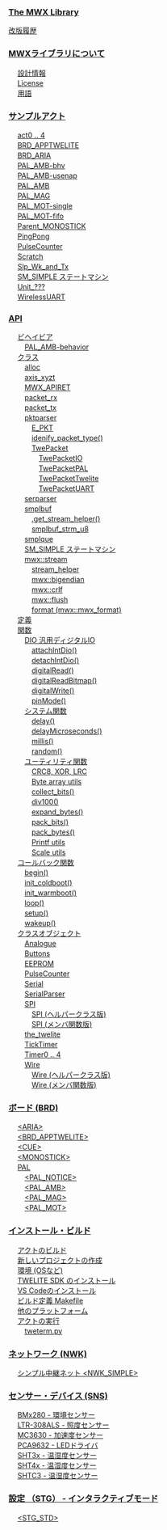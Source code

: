 
### [The MWX Library](content//README.md)

 [改版履歴](content//revisions.md) <br />

### [MWXライブラリについて](content//about_mwx/README.md)

　 [設計情報](content//about_mwx/design_policy.md) <br />
　 [License](content//about_mwx/license.md) <br />
　 [用語](content//about_mwx/terms.md) <br />

### [サンプルアクト](content//act_samples/README.md)

　 [act0 .. 4](content//act_samples/act_opening.md) <br />
　 [BRD\_APPTWELITE](content//act_samples/brd_apptwelite.md) <br />
　 [BRD\_ARIA](content//act_samples/brd_aria.md) <br />
　 [PAL\_AMB-bhv](content//act_samples/pal_amb-behavior.md) <br />
　 [PAL\_AMB-usenap](content//act_samples/pal_amb-usenap.md) <br />
　 [PAL\_AMB](content//act_samples/pal_amb.md) <br />
　 [PAL\_MAG](content//act_samples/pal_mag.md) <br />
　 [PAL\_MOT-single](content//act_samples/pal_mot-oneshot.md) <br />
　 [PAL\_MOT-fifo](content//act_samples/pal_mot.md) <br />
　 [Parent\_MONOSTICK](content//act_samples/parent_monostick.md) <br />
　 [PingPong](content//act_samples/pingpong.md) <br />
　 [PulseCounter](content//act_samples/pulsecounter.md) <br />
　 [Scratch](content//act_samples/scratch.md) <br />
　 [Slp\_Wk\_and\_Tx](content//act_samples/slp_wk_and_tx.md) <br />
　 [SM\_SIMPLE ステートマシン](content//act_samples/smsimple-suttomashin.md) <br />
　 [Unit\_???](content//act_samples/unit_acts.md) <br />
　 [WirelessUART](content//act_samples/wirelessuart.md) <br />

### [API](content//api-reference/README.md)

　 [ビヘイビア](content//api-reference/behavior/README.md) <br />
　　 [PAL\_AMB-behavior](content//api-reference/behavior/pal_amb-behavior.md) <br />
　 [クラス](content//api-reference/classes/README.md) <br />
　　 [alloc](content//api-reference/classes/alloc.md) <br />
　　 [axis\_xyzt](content//api-reference/classes/axis_xyzt.md) <br />
　　 [MWX\_APIRET](content//api-reference/classes/mwx_apiret.md) <br />
　　 [packet\_rx](content//api-reference/classes/packet_rx.md) <br />
　　 [packet\_tx](content//api-reference/classes/packet_tx.md) <br />
　　 [pktparser](content//api-reference/classes/pktparser/README.md) <br />
　　　 [E\_PKT](content//api-reference/classes/pktparser/e_pkt.md) <br />
　　　 [idenify\_packet\_type()](content//api-reference/classes/pktparser/idenify_packet_type.md) <br />
　　　 [TwePacket](content//api-reference/classes/pktparser/twepacket/README.md) <br />
　　　　 [TwePacketIO](content//api-reference/classes/pktparser/twepacket/twepacketio.md) <br />
　　　　 [TwePacketPAL](content//api-reference/classes/pktparser/twepacket/twepacketpal.md) <br />
　　　　 [TwePacketTwelite](content//api-reference/classes/pktparser/twepacket/twepackettwelite.md) <br />
　　　　 [TwePacketUART](content//api-reference/classes/pktparser/twepacket/twepacketuart.md) <br />
　　 [serparser](content//api-reference/classes/ser_parser.md) <br />
　　 [smplbuf](content//api-reference/classes/smplbuf/README.md) <br />
　　　 [.get\_stream\_helper()](content//api-reference/classes/smplbuf/get_stream_helper.md) <br />
　　　 [smplbuf\_strm\_u8](content//api-reference/classes/smplbuf/smplbuf_strm_u8.md) <br />
　　 [smplque](content//api-reference/classes/smplque.md) <br />
　　 [SM\_SIMPLE ステートマシン](content//api-reference/classes/smsimple-suttomashin.md) <br />
　　 [mwx::stream](content//api-reference/classes/twe-stream/README.md) <br />
　　　 [stream\_helper](content//api-reference/classes/twe-stream/stream_helper.md) <br />
　　　 [mwx::bigendian](content//api-reference/classes/twe-stream/twe-bigendian.md) <br />
　　　 [mwx::crlf](content//api-reference/classes/twe-stream/twe-crlf.md) <br />
　　　 [mwx::flush](content//api-reference/classes/twe-stream/twe-flush.md) <br />
　　　 [format (mwx::mwx\_format)](content//api-reference/classes/twe-stream/twe-fmt.md) <br />
　 [定義](content//api-reference/defs.md) <br />
　 [関数](content//api-reference/functions-1/README.md) <br />
　　 [DIO 汎用ディジタルIO](content//api-reference/functions-1/dio/README.md) <br />
　　　 [attachIntDio()](content//api-reference/functions-1/dio/attachintdio.md) <br />
　　　 [detachIntDio()](content//api-reference/functions-1/dio/detachintdio.md) <br />
　　　 [digitalRead()](content//api-reference/functions-1/dio/digitalread.md) <br />
　　　 [digitalReadBitmap()](content//api-reference/functions-1/dio/digitalreadbitmap.md) <br />
　　　 [digitalWrite()](content//api-reference/functions-1/dio/digitalwrite.md) <br />
　　　 [pinMode()](content//api-reference/functions-1/dio/pinmode.md) <br />
　　 [システム関数](content//api-reference/functions-1/systemfunc/README.md) <br />
　　　 [delay()](content//api-reference/functions-1/systemfunc/delay.md) <br />
　　　 [delayMicroseconds()](content//api-reference/functions-1/systemfunc/delaymicroseconds.md) <br />
　　　 [millis()](content//api-reference/functions-1/systemfunc/millis.md) <br />
　　　 [random()](content//api-reference/functions-1/systemfunc/random.md) <br />
　　 [ユーティリティ関数](content//api-reference/functions-1/utility/README.md) <br />
　　　 [CRC8, XOR, LRC](content//api-reference/functions-1/utility/aaa.md) <br />
　　　 [Byte array utils](content//api-reference/functions-1/utility/byte-array-utils.md) <br />
　　　 [collect\_bits()](content//api-reference/functions-1/utility/collect_bits.md) <br />
　　　 [div100()](content//api-reference/functions-1/utility/div100.md) <br />
　　　 [expand\_bytes()](content//api-reference/functions-1/utility/expand_bytes.md) <br />
　　　 [pack\_bits()](content//api-reference/functions-1/utility/pack_bits.md) <br />
　　　 [pack\_bytes()](content//api-reference/functions-1/utility/pack_bytes.md) <br />
　　　 [Printf utils](content//api-reference/functions-1/utility/printf-utils.md) <br />
　　　 [Scale utils](content//api-reference/functions-1/utility/scale-utils.md) <br />
　 [コールバック関数](content//api-reference/functions/README.md) <br />
　　 [begin()](content//api-reference/functions/begin.md) <br />
　　 [init\_coldboot()](content//api-reference/functions/init_coldboot.md) <br />
　　 [init\_warmboot()](content//api-reference/functions/init_warmboot.md) <br />
　　 [loop()](content//api-reference/functions/loop.md) <br />
　　 [setup()](content//api-reference/functions/setup.md) <br />
　　 [wakeup()](content//api-reference/functions/wakeup.md) <br />
　 [クラスオブジェクト](content//api-reference/predefined_objs/README.md) <br />
　　 [Analogue](content//api-reference/predefined_objs/analogue.md) <br />
　　 [Buttons](content//api-reference/predefined_objs/buttons.md) <br />
　　 [EEPROM](content//api-reference/predefined_objs/eeprom.md) <br />
　　 [PulseCounter](content//api-reference/predefined_objs/pulsecounter.md) <br />
　　 [Serial](content//api-reference/predefined_objs/serial.md) <br />
　　 [SerialParser](content//api-reference/predefined_objs/serialparser.md) <br />
　　 [SPI](content//api-reference/predefined_objs/spi/README.md) <br />
　　　 [SPI (ヘルパークラス版)](content//api-reference/predefined_objs/spi/spi-helperclass.md) <br />
　　　 [SPI (メンバ関数版)](content//api-reference/predefined_objs/spi/spi-member.md) <br />
　　 [the\_twelite](content//api-reference/predefined_objs/the_twelite.md) <br />
　　 [TickTimer](content//api-reference/predefined_objs/ticktimer.md) <br />
　　 [Timer0 .. 4](content//api-reference/predefined_objs/timers.md) <br />
　　 [Wire](content//api-reference/predefined_objs/wire/README.md) <br />
　　　 [Wire (ヘルパークラス版)](content//api-reference/predefined_objs/wire/wire-helperclass.md) <br />
　　　 [Wire (メンバ関数版)](content//api-reference/predefined_objs/wire/wire-member.md) <br />

### [ボード (BRD)](content//boards/README.md)

　 [\<ARIA>](content//boards/aria.md) <br />
　 [\<BRD\_APPTWELITE>](content//boards/brd_apptwelite.md) <br />
　 [\<CUE>](content//boards/cue.md) <br />
　 [\<MONOSTICK>](content//boards/less-than-monostick-greater-than.md) <br />
　 [PAL](content//boards/pal/README.md) <br />
　　 [&lt;PAL\_NOTICE&gt;](content//boards/pal/less-than-pal_notice-greater-than.md) <br />
　　 [\<PAL\_AMB>](content//boards/pal/pal_amb.md) <br />
　　 [\<PAL\_MAG>](content//boards/pal/pal_mag.md) <br />
　　 [\<PAL\_MOT>](content//boards/pal/pal_mot.md) <br />

### [インストール・ビルド](content//install_n_build/README.md)

　 [アクトのビルド](content//install_n_build/building-act.md) <br />
　 [新しいプロジェクトの作成](content//install_n_build/create_new_project.md) <br />
　 [環境 (OSなど)](content//install_n_build/environment.md) <br />
　 [TWELITE SDK のインストール](content//install_n_build/install_sdk.md) <br />
　 [VS Codeのインストール](content//install_n_build/install_vscode.md) <br />
　 [ビルド定義 Makefile](content//install_n_build/makefile.md) <br />
　 [他のプラットフォーム](content//install_n_build/nopurattofmu.md) <br />
　 [アクトの実行](content//install_n_build/runtheact/README.md) <br />
　　 [tweterm.py](content//install_n_build/runtheact/tweterm.py.md) <br />

### [ネットワーク (NWK)](content//networks/README.md)

　 [シンプル中継ネット \<NWK\_SIMPLE>](content//networks/nwk_simple.md) <br />

### [センサー・デバイス (SNS)](content//sensor_object/README.md)

　 [BMx280 - 環境センサー](content//sensor_object/bme280bmp280-sens.md) <br />
　 [LTR-308ALS - 照度センサー](content//sensor_object/ltr-308als.md) <br />
　 [MC3630 - 加速度センサー](content//sensor_object/mc3630.md) <br />
　 [PCA9632 - LEDドライバ](content//sensor_object/pca9632-leddoraiba.md) <br />
　 [SHT3x - 温湿度センサー](content//sensor_object/sht3x-sens.md) <br />
　 [SHT4x - 温湿度センサー](content//sensor_object/sht4x.md) <br />
　 [SHTC3 - 温湿度センサー](content//sensor_object/shtc3.md) <br />

### [設定 （STG） - インタラクティブモード](content//settings/README.md)

　 [\<STG\_STD>](content//settings/stg_std.md) <br />
